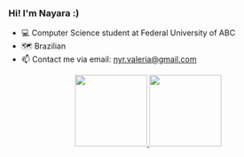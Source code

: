 ### Hi! I'm Nayara :) 

- 💻 Computer Science student at Federal University of ABC
- 🗺️ Brazilian
- 📫 Contact me via email: nyr.valeria@gmail.com

<div align="center">
  <a href="https://github.com/nyrvlr">
  <img height="130em" src="https://github-readme-stats.vercel.app/api?username=nyrvlr&show_icons=true&theme=dracula&include_all_commits=true&count_private=true"/>
  <img height="130em" src="https://github-readme-stats.vercel.app/api/top-langs/?username=nyrvlr&layout=compact&langs_count=7&theme=dracula"/>
</div>
  
